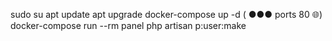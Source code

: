sudo su
apt update
apt upgrade
docker-compose up -d
( ●●● ports 80 🌐)
docker-compose run --rm panel php artisan p:user:make
